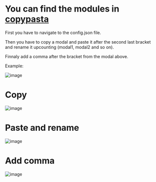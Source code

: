 # You can find the modules in [copypasta](https://github.com/PlayboyPrime/ModalMod/tree/main/copypasta)

First you have to navigate to the config.json file.

Then you have to copy a modal and paste it after the second last bracket and rename it upcounting (modal1, modal2 and so on).

Finnaly add a comma after the bracket from the modal above.

Example:

![image](https://user-images.githubusercontent.com/55946112/163051111-8a7454ef-887f-4839-b34e-4e5f42590654.png)

# Copy
![image](https://user-images.githubusercontent.com/55946112/163051633-c4b2ec03-4ee2-4f04-8a19-65f852642bf2.png)

# Paste and rename
![image](https://user-images.githubusercontent.com/55946112/163052037-aea2c5cc-7f67-4001-ba63-5ee1033cfae9.png)

# Add comma
![image](https://user-images.githubusercontent.com/55946112/163052245-01fbfc08-23c0-40cd-8793-51560027cc98.png)
